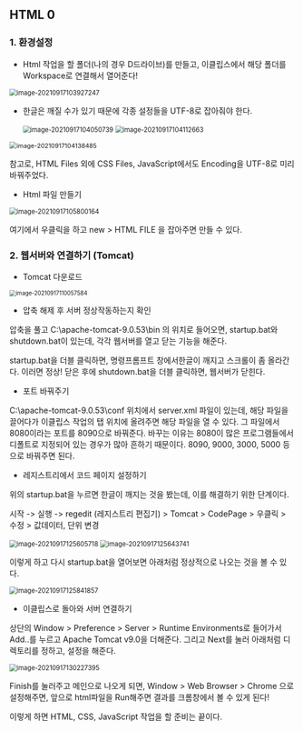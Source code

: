 ## HTML 0

### 1. 환경설정 

- Html 작업을 할 폴더(나의 경우 D드라이브)를 만들고, 이클립스에서 해당 폴더를 Workspace로 연결해서 열어준다! 

  

<img src="HTML_0.assets/image-20210917103927247.png" alt="image-20210917103927247" style="zoom: 80%;" />



- 한글은 깨질 수가 있기 때문에 각종 설정들을 UTF-8로 잡아줘야 한다. 

  <img src="HTML_0.assets/image-20210917104050739.png" alt="image-20210917104050739" style="zoom:80%;" />

  

  <img src="HTML_0.assets/image-20210917104112663.png" alt="image-20210917104112663" style="zoom:80%;" />



<img src="HTML_0.assets/image-20210917104138485.png" alt="image-20210917104138485" style="zoom:78%;" />

참고로, HTML Files 외에 CSS Files, JavaScript에서도 Encoding을 UTF-8로 미리 바꿔주었다. 



- Html 파일 만들기

<img src="HTML_0.assets/image-20210917105800164.png" alt="image-20210917105800164" style="zoom:80%;" />

여기에서 우클릭을 하고 new > HTML FILE 을 잡아주면 만들 수 있다. 



### 2. 웹서버와 연결하기 (Tomcat)

- Tomcat 다운로드 

<img src="HTML_0.assets/image-20210917110057584.png" alt="image-20210917110057584" style="zoom:70%;" />



- 압축 해제 후 서버 정상작동하는지 확인  

압축을 풀고 C:\apache-tomcat-9.0.53\bin 의 위치로 들어오면, startup.bat와 shutdown.bat이 있는데, 각각 웹서버를 열고 닫는 기능을 해준다. 

startup.bat을 더블 클릭하면, 명령프롬프트 창에서한글이 깨지고 스크롤이 좀 올라간다. 이러면 정상! 닫은 후에 shutdown.bat을 더블 클릭하면, 웹서버가 닫힌다. 



- 포트 바꿔주기 

C:\apache-tomcat-9.0.53\conf 위치에서 server.xml 파일이 있는데, 해당 파일을 끌어다가 이클립스 작업의 탭 위치에 올려주면 해당 파일을 열 수 있다. 그 파일에서 8080이라는 포트를 8090으로 바꿔준다. 바꾸는 이유는 8080이 많은 프로그램들에서 디폴트로 지정되어 있는 경우가 많아 흔하기 때문이다. 8090, 9000, 3000, 5000 등으로 바꿔주면 된다. 



- 레지스트리에서 코드 페이지 설정하기 

위의 startup.bat을 누르면 한글이 깨지는 것을 봤는데, 이를 해결하기 위한 단계이다. 

시작 -> 실행 -> regedit (레지스트리 편집기) > Tomcat > CodePage > 우클릭 > 수정 > 값데이터, 단위 변경

<img src="HTML_0.assets/image-20210917125605718.png" alt="image-20210917125605718" style="zoom:80%;" />



<img src="HTML_0.assets/image-20210917125643741.png" alt="image-20210917125643741" style="zoom:80%;" />



이렇게 하고 다시 startup.bat을 열어보면 아래처럼 정상적으로 나오는 것을 볼 수 있다. 

<img src="HTML_0.assets/image-20210917125841857.png" alt="image-20210917125841857" style="zoom:80%;" />



- 이클립스로 돌아와 서버 연결하기 

상단의 Window > Preference > Server > Runtime Environments로 들어가서 Add..를 누르고 Apache Tomcat v9.0을 더해준다. 그리고 Next를 눌러 아래처럼 디렉토리를 정하고, 설정을 해준다. 

<img src="HTML_0.assets/image-20210917130227395.png" alt="image-20210917130227395" style="zoom:80%;" />



Finish를 눌러주고 메인으로 나오게 되면, Window > Web Browser > Chrome 으로 설정해주면, 앞으로 html파일을 Run해주면 결과를 크롬창에서 볼 수 있게 된다! 

이렇게 하면 HTML, CSS, JavaScript 작업을 할 준비는 끝이다. 
